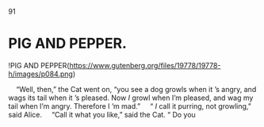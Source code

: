 91

# PIG AND PEPPER.

!PIG AND PEPPER(https://www.gutenberg.org/files/19778/19778-h/images/p084.png)

&nbsp;&nbsp;&nbsp;&nbsp;“Well, then,” the Cat
went on, “you see a dog
growls when it ’s angry,
and wags its tail when it ’s
pleased. Now *I* growl when
I’m pleased, and wag my
tail when I’m angry. Therefore I ’m mad.”
&nbsp;&nbsp;&nbsp;&nbsp;“ *I* call it purring, not
growling,” said Alice.
&nbsp;&nbsp;&nbsp;&nbsp;“Call it what you like,”
said the Cat. “ Do you
